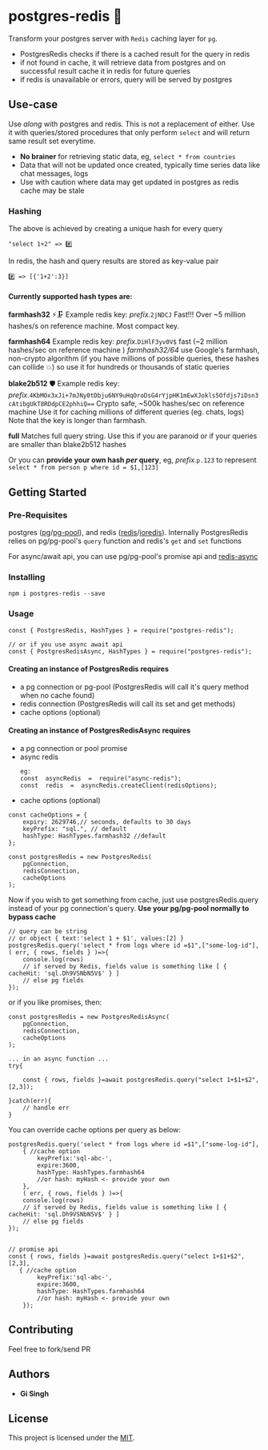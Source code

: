 

# postgres-redis :rocket:

Transform your postgres server with `Redis` caching layer for `pg`.
- PostgresRedis checks if there is a cached result for the query in redis 
- if not found in cache, it will retrieve data from postgres and on successful result cache it in redis for future queries
- if redis is unavailable or errors, query will be served by postgres

## Use-case
Use _along_ with postgres and redis. This is not a replacement of either. Use it with queries/stored procedures that only perform `select` and will return same result set everytime.

- **No brainer** for retrieving static data, eg, `select * from countries`
- Data that will not be updated once created, typically time series data like chat messages, logs
- Use with caution where data may get updated in postgres as redis cache may be stale

### Hashing 
 The above is achieved by creating a unique hash for every query
 
    "select 1+2" => #️⃣
  
In redis, the hash and query results are stored as key-value pair

    #️⃣ => [{'1+2':3}]

#### Currently supported hash types are:    
  
**farmhash32** ⚡🗜️
Example redis key: *prefix.*`2jNDCJ`
Fast!!! Over ~5 million hashes/s on reference machine. Most compact key.

**farmhash64** 
Example redis key:  *prefix.*`DiHlF3yv0V$` 
fast (~2 million hashes/sec on reference machine )
*farmhash32/64* use Google's farmhash, non-crypto algorithm (if you have millions of possible queries, these hashes can collide :collision:) so use it for hundreds or thousands of static queries

**blake2b512** 🛡️
Example redis key: *prefix.*`4KbMOx3xJi+7mJNy0tDbju6NY9uHqOroDsG4rYjpHK1mEwXJokls5Ofdjs7iDsn3cAtibgUkT8RDdpCE2phhiQ==` 
Crypto safe, ~500k hashes/sec on reference machine
Use it for caching millions of different queries (eg. chats, logs)
Note that the key is longer than farmhash.

**full** 
Matches full query string. Use this if you are paranoid or if your queries are smaller than blake2b512 hashes

Or you can **provide your own hash *per* query**, eg, *prefix.*`p.123` to represent `select * from person p where id = $1,[123]` 

## Getting Started

### Pre-Requisites
postgres ([pg](https://www.npmjs.com/package/pg)/[pg-pool](https://www.npmjs.com/package/pg-pool)), and redis ([redis](https://www.npmjs.com/package/redis)/[ioredis](https://www.npmjs.com/package/ioredis)). Internally PostgresRedis relies on pg/pg-pool's `query` function and redis's `get` and `set` functions

For async/await api, you can use pg/pg-pool's promise api and [redis-async](https://www.npmjs.com/package/pg-redis)

### Installing
`npm i postgres-redis --save` 

### Usage
```
const { PostgresRedis, HashTypes } = require("postgres-redis");

// or if you use async await api
const { PostgresRedisAsync, HashTypes } = require("postgres-redis");
```

####  Creating an instance of PostgresRedis requires 
- a pg connection or pg-pool (PostgresRedis will call it's query method when no cache found)
- redis connection (PostgresRedis will call its set and get methods)
- cache options (optional)  

####  Creating an instance of PostgresRedisAsync requires 
- a pg connection or pool promise 
- async redis
	```
	eg:
	const  asyncRedis  =  require("async-redis");
	const  redis  =  asyncRedis.createClient(redisOptions);

	```
- cache options (optional)  

```
const cacheOptions = {
    expiry: 2629746,// seconds, defaults to 30 days 
    keyPrefix: "sql.", // default
    hashType: HashTypes.farmhash32 //default
};

const postgresRedis = new PostgresRedis(
    pgConnection,
    redisConnection,
    cacheOptions
);
```
Now if you wish to get something from cache, just use postgresRedis.query instead of your pg connection's query. **Use your pg/pg-pool normally to bypass cache**
```
// query can be string 
// or object { text:'select 1 + $1', values:[2] }
postgresRedis.query('select * from logs where id =$1",["some-log-id"], ( err, { rows, fields } )=>{
	console.log(rows)
	// if served by Redis, fields value is something like [ { cacheHit: 'sql.Dh9VSNbN5V$' } ]
	// else pg fields
});
```

or if you like promises, then:

```
const postgresRedis = new PostgresRedisAsync(
    pgConnection,
    redisConnection,
    cacheOptions
);

... in an async function ...
try{

	const { rows, fields }=await postgresRedis.query("select 1+$1+$2",[2,3]);

}catch(err){
	// handle err
}

```
You can override cache options per query as below:

```
postgresRedis.query('select * from logs where id =$1",["some-log-id"],
	{ //cache option
		keyPrefix:'sql-abc-', 
		expire:3600, 
		hashType: HashTypes.farmhash64 
        //or hash: myHash <- provide your own 
	}, 
	( err, { rows, fields } )=>{
	console.log(rows)
	// if served by Redis, fields value is something like [ { cacheHit: 'sql.Dh9VSNbN5V$' } ]
	// else pg fields
});


// promise api
const { rows, fields }=await postgresRedis.query("select 1+$1+$2",[2,3],
   { //cache option
		keyPrefix:'sql-abc-', 
		expire:3600, 
		hashType: HashTypes.farmhash64 
        //or hash: myHash <- provide your own 
	});

```

 
## Contributing

 Feel free to fork/send PR

## Authors

* **Gi Singh** 

## License

This project is licensed under the [MIT](./LICENSE).
